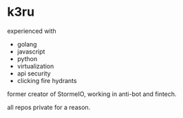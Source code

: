 # k3ru

experienced with
- golang
- javascript
- python
- virtualization
- api security
- clicking fire hydrants

former creator of StormeIO, working in anti-bot and fintech. 

all repos private for a reason.


